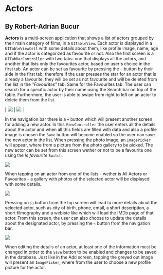 #  Actors

## By Robert-Adrian Bucur

**Actors** is a multi-screen application that shows a list of actors grouped by their main category of films, in a `UITableView`. Each actor is displayed in a `UITableViewCell` with some details about them, like profile image, name, age and if the actor is categorized as favourite or not. Also the first screen is a `UITabBarController` with two tabs: one that displays all the actors, and another that lists only the favourites actor, based on user's choice in the first tab. An actor can be set as favourite by pressing the `☆` button by their side in the first tab; therefore if the user presses the star for an actor that is already a favourite, they will be set as not favourite and will be deleted from the list in the *"Favourites"* tab. Same for the Favourites tab. The user can search for a specific actor by their name using the Search bar on top of the table. Furthermore, the user is able to swipe from right to left on an actor to delete them from the list.

| ![](./images/AllActors.png) | ![](./images/FavouriteActors.png) | 

In the navigation bar there is a `+` button which will present another screen for adding a new actor. In this `ViewController` the user enters all the details about the actor and when all this fields are filled with data and also a profile image is chosen the `Save` button will become enabled so the user can save the new actor in the list. When pressing the photo image, an `ImagePicker` will appear, where from a picture from the photo gallery to be picked. The new actor can be set from this screen wether or not to be a favourite one using the *Is favourite* `Switch`.

![](./images/NewActor.png)

When tapping on an actor from one of the lists - wether is All Actors or Favourites - a gallery with photos of the selected actor will be displayed with some details. 

![](./images/ActorGallery.gif)

Pressing on `ⓘ` button from the top screen will lead to more details about the selected actor, such as city of birth, phone, email, a short description, a short filmography and a webiste like which will load the IMDb page of that actor. From this screen, the user can also choose to update the details about the designated actor, by pressing the `✎` button from the navigation bar.

![](./images/ActorDetails.gif)

When editing the details of an actor, at least one of the information must be changed in order to the `Save` button to be enabled and changes to be saved in the database. Just like in the Add screen, tapping the greyed out image will present an `ImagePicker`, where from the user to choose a new profile picture for the actor.
